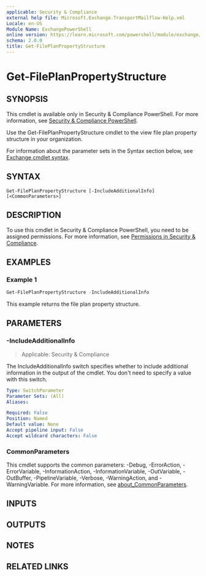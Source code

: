 ```yaml
---
applicable: Security & Compliance
external help file: Microsoft.Exchange.TransportMailflow-Help.xml
Locale: en-US
Module Name: ExchangePowerShell
online version: https://learn.microsoft.com/powershell/module/exchange/get-fileplanpropertystructure
schema: 2.0.0
title: Get-FilePlanPropertyStructure
---
```


# Get-FilePlanPropertyStructure

## SYNOPSIS
This cmdlet is available only in Security & Compliance PowerShell. For more information, see [Security & Compliance PowerShell](https://learn.microsoft.com/powershell/exchange/scc-powershell).

Use the Get-FilePlanPropertyStructure cmdlet to the view file plan property structure in your organization.

For information about the parameter sets in the Syntax section below, see [Exchange cmdlet syntax](https://learn.microsoft.com/powershell/exchange/exchange-cmdlet-syntax).

## SYNTAX

```
Get-FilePlanPropertyStructure [-IncludeAdditionalInfo] [<CommonParameters>]
```

## DESCRIPTION
To use this cmdlet in Security & Compliance PowerShell, you need to be assigned permissions. For more information, see [Permissions in Security & Compliance](https://go.microsoft.com/fwlink/p/?LinkId=511920).

## EXAMPLES

### Example 1
```powershell
Get-FilePlanPropertyStructure -IncludeAdditionalInfo
```

This example returns the file plan property structure.

## PARAMETERS

### -IncludeAdditionalInfo

> Applicable: Security & Compliance

The IncludeAdditionalInfo switch specifies whether to include additional information in the output of the cmdlet. You don't need to specify a value with this switch.

```yaml
Type: SwitchParameter
Parameter Sets: (All)
Aliases:

Required: False
Position: Named
Default value: None
Accept pipeline input: False
Accept wildcard characters: False
```

### CommonParameters
This cmdlet supports the common parameters: -Debug, -ErrorAction, -ErrorVariable, -InformationAction, -InformationVariable, -OutVariable, -OutBuffer, -PipelineVariable, -Verbose, -WarningAction, and -WarningVariable. For more information, see [about_CommonParameters](https://go.microsoft.com/fwlink/p/?LinkID=113216).

## INPUTS

## OUTPUTS

## NOTES

## RELATED LINKS
